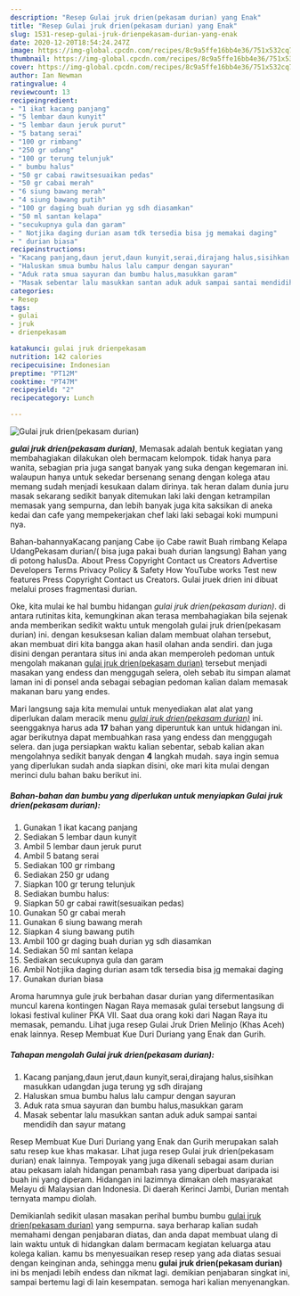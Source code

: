 ```yaml
---
description: "Resep Gulai jruk drien(pekasam durian) yang Enak"
title: "Resep Gulai jruk drien(pekasam durian) yang Enak"
slug: 1531-resep-gulai-jruk-drienpekasam-durian-yang-enak
date: 2020-12-20T18:54:24.247Z
image: https://img-global.cpcdn.com/recipes/8c9a5ffe16bb4e36/751x532cq70/gulai-jruk-drienpekasam-durian-foto-resep-utama.jpg
thumbnail: https://img-global.cpcdn.com/recipes/8c9a5ffe16bb4e36/751x532cq70/gulai-jruk-drienpekasam-durian-foto-resep-utama.jpg
cover: https://img-global.cpcdn.com/recipes/8c9a5ffe16bb4e36/751x532cq70/gulai-jruk-drienpekasam-durian-foto-resep-utama.jpg
author: Ian Newman
ratingvalue: 4
reviewcount: 13
recipeingredient:
- "1 ikat kacang panjang"
- "5 lembar daun kunyit"
- "5 lembar daun jeruk purut"
- "5 batang serai"
- "100 gr rimbang"
- "250 gr udang"
- "100 gr terung telunjuk"
- " bumbu halus"
- "50 gr cabai rawitsesuaikan pedas"
- "50 gr cabai merah"
- "6 siung bawang merah"
- "4 siung bawang putih"
- "100 gr daging buah durian yg sdh diasamkan"
- "50 ml santan kelapa"
- "secukupnya gula dan garam"
- " Notjika daging durian asam tdk tersedia bisa jg memakai daging"
- " durian biasa"
recipeinstructions:
- "Kacang panjang,daun jerut,daun kunyit,serai,dirajang halus,sisihkan masukkan udangdan juga terung yg sdh dirajang"
- "Haluskan smua bumbu halus lalu campur dengan sayuran"
- "Aduk rata smua sayuran dan bumbu halus,masukkan garam"
- "Masak sebentar lalu masukkan santan aduk aduk sampai santai mendidih dan sayur matang"
categories:
- Resep
tags:
- gulai
- jruk
- drienpekasam

katakunci: gulai jruk drienpekasam 
nutrition: 142 calories
recipecuisine: Indonesian
preptime: "PT12M"
cooktime: "PT47M"
recipeyield: "2"
recipecategory: Lunch

---
```



![Gulai jruk drien(pekasam durian)](https://img-global.cpcdn.com/recipes/8c9a5ffe16bb4e36/751x532cq70/gulai-jruk-drienpekasam-durian-foto-resep-utama.jpg)

<b><i>gulai jruk drien(pekasam durian)</i></b>, Memasak adalah bentuk kegiatan yang membahagiakan dilakukan oleh bermacam kelompok. tidak hanya para wanita, sebagian pria juga sangat banyak yang suka dengan kegemaran ini. walaupun hanya untuk sekedar bersenang senang dengan kolega atau memang sudah menjadi kesukaan dalam dirinya. tak heran dalam dunia juru masak sekarang sedikit banyak ditemukan laki laki dengan ketrampilan memasak yang sempurna, dan lebih banyak juga kita saksikan di aneka kedai dan cafe yang mempekerjakan chef laki laki sebagai koki mumpuni nya.

Bahan-bahannyaKacang panjang Cabe ijo Cabe rawit Buah rimbang Kelapa UdangPekasam durian/( bisa juga pakai buah durian langsung) Bahan yang di potong halusDa. About Press Copyright Contact us Creators Advertise Developers Terms Privacy Policy &amp; Safety How YouTube works Test new features Press Copyright Contact us Creators. Gulai jruek drien ini dibuat melalui proses fragmentasi durian.

Oke, kita mulai ke hal bumbu hidangan <i>gulai jruk drien(pekasam durian)</i>. di antara rutinitas kita, kemungkinan akan terasa membahagiakan bila sejenak anda memberikan sedikit waktu untuk mengolah gulai jruk drien(pekasam durian) ini. dengan kesuksesan kalian dalam membuat olahan tersebut, akan membuat diri kita bangga akan hasil olahan anda sendiri. dan juga disini dengan perantara situs ini anda akan memperoleh pedoman untuk mengolah makanan <u>gulai jruk drien(pekasam durian)</u> tersebut menjadi masakan yang endess dan menggugah selera, oleh sebab itu simpan alamat laman ini di ponsel anda sebagai sebagian pedoman kalian dalam memasak makanan baru yang endes.


Mari langsung saja kita memulai untuk menyediakan alat alat yang diperlukan dalam meracik menu <u><i>gulai jruk drien(pekasam durian)</i></u> ini. seenggaknya harus ada <b>17</b> bahan yang diperuntuk kan untuk hidangan ini. agar berikutnya dapat membuahkan rasa yang endess dan menggugah selera. dan juga persiapkan waktu kalian sebentar, sebab kalian akan mengolahnya sedikit banyak dengan <b>4</b> langkah mudah. saya ingin semua yang diperlukan sudah anda siapkan disini, oke mari kita mulai dengan merinci dulu bahan baku berikut ini.

<!--inarticleads1-->

##### Bahan-bahan dan bumbu yang diperlukan untuk menyiapkan Gulai jruk drien(pekasam durian):

1. Gunakan 1 ikat kacang panjang
1. Sediakan 5 lembar daun kunyit
1. Ambil 5 lembar daun jeruk purut
1. Ambil 5 batang serai
1. Sediakan 100 gr rimbang
1. Sediakan 250 gr udang
1. Siapkan 100 gr terung telunjuk
1. Sediakan  bumbu halus:
1. Siapkan 50 gr cabai rawit(sesuaikan pedas)
1. Gunakan 50 gr cabai merah
1. Gunakan 6 siung bawang merah
1. Siapkan 4 siung bawang putih
1. Ambil 100 gr daging buah durian yg sdh diasamkan
1. Sediakan 50 ml santan kelapa
1. Sediakan secukupnya gula dan garam
1. Ambil  Not:jika daging durian asam tdk tersedia bisa jg memakai daging
1. Gunakan  durian biasa


Aroma harumnya gule jruk berbahan dasar durian yang difermentasikan muncul karena kontingen Nagan Raya memasak gulai tersebut langsung di lokasi festival kuliner PKA VII. Saat dua orang koki dari Nagan Raya itu memasak, pemandu. Lihat juga resep Gulai Jruk Drien Melinjo (Khas Aceh) enak lainnya. Resep Membuat Kue Duri Duriang yang Enak dan Gurih. 

<!--inarticleads2-->

##### Tahapan mengolah Gulai jruk drien(pekasam durian):

1. Kacang panjang,daun jerut,daun kunyit,serai,dirajang halus,sisihkan masukkan udangdan juga terung yg sdh dirajang
1. Haluskan smua bumbu halus lalu campur dengan sayuran
1. Aduk rata smua sayuran dan bumbu halus,masukkan garam
1. Masak sebentar lalu masukkan santan aduk aduk sampai santai mendidih dan sayur matang


Resep Membuat Kue Duri Duriang yang Enak dan Gurih merupakan salah satu resep kue khas makasar. Lihat juga resep Gulai jruk drien(pekasam durian) enak lainnya. Tempoyak yang juga dikenali sebagai asam durian atau pekasam ialah hidangan penambah rasa yang diperbuat daripada isi buah ini yang diperam. Hidangan ini lazimnya dimakan oleh masyarakat Melayu di Malaysian dan Indonesia. Di daerah Kerinci Jambi, Durian mentah ternyata mampu diolah. 

Demikianlah sedikit ulasan masakan perihal bumbu bumbu <u>gulai jruk drien(pekasam durian)</u> yang sempurna. saya berharap kalian sudah memahami dengan penjabaran diatas, dan anda dapat membuat ulang di lain waktu untuk di hidangkan dalam bermacam kegiatan keluarga atau kolega kalian. kamu bs menyesuaikan resep resep yang ada diatas sesuai dengan keinginan anda, sehingga menu <b>gulai jruk drien(pekasam durian)</b> ini bs menjadi lebih endess dan nikmat lagi. demikian penjabaran singkat ini, sampai bertemu lagi di lain kesempatan. semoga hari kalian menyenangkan.
